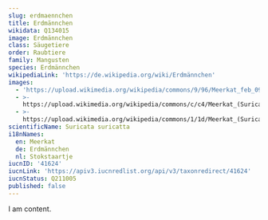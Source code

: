 ```yaml
---
slug: erdmaennchen
title: Erdmännchen
wikidata: Q134015
image: Erdmännchen
class: Säugetiere
order: Raubtiere
family: Mangusten
species: Erdmännchen
wikipediaLink: 'https://de.wikipedia.org/wiki/Erdmännchen'
images:
  - 'https://upload.wikimedia.org/wikipedia/commons/9/96/Meerkat_feb_09.jpg'
  - >-
    https://upload.wikimedia.org/wikipedia/commons/c/c4/Meerkat_(Suricata_suricatta).jpg
  - >-
    https://upload.wikimedia.org/wikipedia/commons/1/1d/Meerkat_(Suricata_suricatta)_Tswalu_crop.jpg
scientificName: Suricata suricatta
i18nNames:
  en: Meerkat
  de: Erdmännchen
  nl: Stokstaartje
iucnID: '41624'
iucnLink: 'https://apiv3.iucnredlist.org/api/v3/taxonredirect/41624'
iucnStatus: Q211005
published: false
---
```


I am content.
